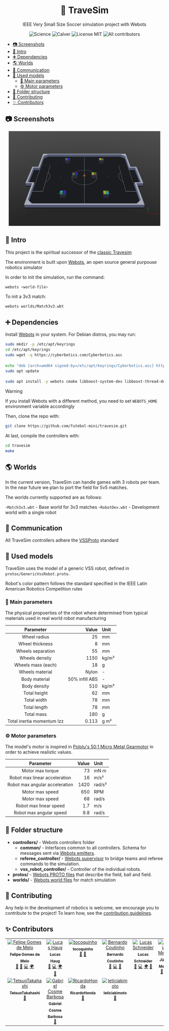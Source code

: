 <h1 align="center">🥅 TraveSim</h1>
<p align="center">IEEE Very Small Size Soccer simulation project with Webots</p>

<p align="center">

<img alt="Science" src="https://img.shields.io/badge/Built_with-Science-orange?style=for-the-badge&labelColor=e46c17&color=d35b09">

<img src="https://img.shields.io/badge/calver-YY.0M.MINOR-blue?style=for-the-badge" href="https://calver.org/" alt="Calver" />

<img src="https://img.shields.io/badge/License-MIT-blue?style=for-the-badge" href="./LICENSE.md" alt="License MIT" />

<!-- ALL-CONTRIBUTORS-BADGE:START - Do not remove or modify this section -->
<img src="https://img.shields.io/badge/all_contributors-11-orange.svg?style=for-the-badge" href="#-contributors" alt="All contributors"/>
<!-- ALL-CONTRIBUTORS-BADGE:END -->

</p>

<!-- TOC -->

- [📷 Screenshots](#-screenshots)
- [🎈 Intro](#-intro)
- [➕ Dependencies](#-dependencies)
- [🌎 Worlds](#-worlds)
- [📣 Communication](#-communication)
- [📏 Used models](#-used-models)
  - [📜 Main parameters](#-main-parameters)
  - [⚙️ Motor parameters](#️-motor-parameters)
- [📁 Folder structure](#-folder-structure)
- [📝 Contributing](#-contributing)
- [✨ Contributors](#-contributors)

<!-- /TOC -->

## 📷 Screenshots

<p align="center">
  <img height=300px src="./docs/Match3v3.png" alt="Match3v3"/>
</p>

## 🎈 Intro

This project is the spiritual successor of the [classic Travesim](https://github.com/ThundeRatz/travesim)

The environment is built upon [Webots](https://cyberbotics.com/), an open source general purpouse robotics simulator

In order to init the simulation, run the command:

```bash
webots <world-file>
```

To init a 3v3 match:

```bash
webots worlds/Match3v3.wbt
```

## ➕ Dependencies

Install [Webots](https://cyberbotics.com/doc/guide/installation-procedure#installing-the-debian-package-with-the-advanced-packaging-tool-apt) in your system. For Debian distros, you may run:

```bash
sudo mkdir -p /etc/apt/keyrings
cd /etc/apt/keyrings
sudo wget -q https://cyberbotics.com/Cyberbotics.asc

echo "deb [arch=amd64 signed-by=/etc/apt/keyrings/Cyberbotics.asc] https://cyberbotics.com/debian binary-amd64/" | sudo tee /etc/apt/sources.list.d/Cyberbotics.list
sudo apt update

sudo apt install -y webots cmake libboost-system-dev libboost-thread-dev protobuf-compiler
```

> [!WARNING]
> If you install Webots with a different method, you need to set `WEBOTS_HOME` environment variable accordingly

Then, clone the repo with:

```bash
git clone https://github.com/futebol-mini/travesim.git
```

At last, compile the controllers with:

```bash
cd travesim
make
```

## 🌎 Worlds

In the current version, TraveSim can handle games with 3 robots per team. In the near future we plan to port the field for 5v5 matches.

The worlds currently supported are as follows:

-`Match3v3.wbt` - Base world for 3v3 matches
-`RobotDev.wbt` - Development world with a single robot

## 📣 Communication

All TraveSim controllers adhere the [VSSProto](https://github.com/futebol-mini/VSSProto) standard

## 📏 Used models

TraveSim uses the model of a generic VSS robot, defined in `protos/GenericVssRobot.proto`.

Robot's color pattern follows the standard specified in the IEEE Latin American Robotics Competition rules

### 📜 Main parameters

The physical propoerties of the robot where determined from typical materials used in real world robot manufacturing

|         Parameter          |          Value | Unit  |
| :------------------------: | -------------: | :---- |
|        Wheel radius        |             25 | mm    |
|      Wheel thickness       |              8 | mm    |
|     Wheels separation      |             55 | mm    |
|       Wheels density       |           1150 | kg/m³ |
|     Wheels mass (each)     |             18 | g     |
|      Wheels material       |          Nylon | \-    |
|       Body material        | 50% infill ABS | \-    |
|        Body density        |            510 | kg/m³ |
|        Total height        |             62 | mm    |
|        Total width         |             78 | mm    |
|        Total length        |             78 | mm    |
|         Total mass         |            180 | g     |
| Total inertia momentum Izz |          0.113 | g m²  |

### ⚙️ Motor parameters

The model's motor is inspired in [Pololu's 50:1 Micro Metal Gearmotor](https://www.pololu.com/product/3073) in order to achieve realistic values.

|           Parameter            | Value | Unit   |
| :----------------------------: | ----: | :----- |
|        Motor max torque        |    73 | mN m   |
| Robot max linear acceleration  |    16 | m/s²   |
| Robot max angular acceleration |  1420 | rad/s² |
|        Motor max speed         |   650 | RPM    |
|        Motor max speed         |   68  | rad/s  |
|     Robot max linear speed     |   1.7 | m/s    |
|    Robot max angular speed     |   9.8 | rad/s  |

## 📁 Folder structure

- **controllers/** - Webots controllers folder
  - **common/** - Interfaces common to all controllers. Schema for messages sent via [Webots emitters](https://www.cyberbotics.com/doc/reference/emitter).
  - **referee_controller/** - [Webots supervisor](https://www.cyberbotics.com/doc/reference/supervisor) to bridge teams and referee commands to the simulation.
  - **vss_robot_controller/** - Controller of the individual robots.
- **protos/** - [Webots PROTO files](https://cyberbotics.com/doc/reference/proto) that describe the field, ball and field.
- **worlds/** - [Webots world files](https://cyberbotics.com/doc/reference/webots-world-files) for match simulation

## 📝 Contributing

Any help in the development of robotics is welcome, we encourage you to contribute to the project! To learn how, see the [contribution guidelines](CONTRIBUTING.md).

## ✨ Contributors

<!-- ALL-CONTRIBUTORS-LIST:START - Do not remove or modify this section -->
<!-- prettier-ignore-start -->
<!-- markdownlint-disable -->
<table>
  <tbody>
    <tr>
      <td align="center" valign="top" width="14.28%"><a href="https://github.com/FelipeGdM"><img src="https://avatars3.githubusercontent.com/u/1054087?v=4?s=100" width="100px;" alt="Felipe Gomes de Melo"/><br /><sub><b>Felipe Gomes de Melo</b></sub></a><br /><a href="https://github.com/futebol-mini/travesim/commits?author=FelipeGdM" title="Documentation">📖</a> <a href="https://github.com/futebol-mini/travesim/pulls?q=is%3Apr+reviewed-by%3AFelipeGdM" title="Reviewed Pull Requests">👀</a> <a href="https://github.com/futebol-mini/travesim/commits?author=FelipeGdM" title="Code">💻</a> <a href="#translation-FelipeGdM" title="Translation">🌍</a></td>
      <td align="center" valign="top" width="14.28%"><a href="https://github.com/LucasHaug"><img src="https://avatars3.githubusercontent.com/u/39196309?v=4?s=100" width="100px;" alt="Lucas Haug"/><br /><sub><b>Lucas Haug</b></sub></a><br /><a href="https://github.com/futebol-mini/travesim/pulls?q=is%3Apr+reviewed-by%3ALucasHaug" title="Reviewed Pull Requests">👀</a> <a href="https://github.com/futebol-mini/travesim/commits?author=LucasHaug" title="Code">💻</a> <a href="#translation-LucasHaug" title="Translation">🌍</a> <a href="https://github.com/futebol-mini/travesim/commits?author=LucasHaug" title="Documentation">📖</a></td>
      <td align="center" valign="top" width="14.28%"><a href="https://github.com/Tocoquinho"><img src="https://avatars2.githubusercontent.com/u/37677881?v=4?s=100" width="100px;" alt="tocoquinho"/><br /><sub><b>tocoquinho</b></sub></a><br /><a href="#ideas-Tocoquinho" title="Ideas, Planning, & Feedback">🤔</a> <a href="https://github.com/futebol-mini/travesim/commits?author=Tocoquinho" title="Documentation">📖</a></td>
      <td align="center" valign="top" width="14.28%"><a href="https://github.com/Berbardo"><img src="https://avatars0.githubusercontent.com/u/48636340?v=4?s=100" width="100px;" alt="Bernardo Coutinho"/><br /><sub><b>Bernardo Coutinho</b></sub></a><br /><a href="https://github.com/futebol-mini/travesim/pulls?q=is%3Apr+reviewed-by%3ABerbardo" title="Reviewed Pull Requests">👀</a> <a href="https://github.com/futebol-mini/travesim/commits?author=Berbardo" title="Code">💻</a> <a href="https://github.com/futebol-mini/travesim/commits?author=Berbardo" title="Documentation">📖</a></td>
      <td align="center" valign="top" width="14.28%"><a href="https://github.com/lucastrschneider"><img src="https://avatars0.githubusercontent.com/u/50970346?v=4?s=100" width="100px;" alt="Lucas Schneider"/><br /><sub><b>Lucas Schneider</b></sub></a><br /><a href="https://github.com/futebol-mini/travesim/pulls?q=is%3Apr+reviewed-by%3Alucastrschneider" title="Reviewed Pull Requests">👀</a> <a href="https://github.com/futebol-mini/travesim/commits?author=lucastrschneider" title="Code">💻</a> <a href="#translation-lucastrschneider" title="Translation">🌍</a> <a href="https://github.com/futebol-mini/travesim/commits?author=lucastrschneider" title="Documentation">📖</a></td>
      <td align="center" valign="top" width="14.28%"><a href="https://github.com/JuliaMdA"><img src="https://avatars1.githubusercontent.com/u/65100162?v=4?s=100" width="100px;" alt="Júlia Mello"/><br /><sub><b>Júlia Mello</b></sub></a><br /><a href="#design-JuliaMdA" title="Design">🎨</a> <a href="#data-JuliaMdA" title="Data">🔣</a></td>
      <td align="center" valign="top" width="14.28%"><a href="https://github.com/ThallesCarneiro"><img src="https://avatars1.githubusercontent.com/u/71659373?v=4?s=100" width="100px;" alt="ThallesCarneiro"/><br /><sub><b>ThallesCarneiro</b></sub></a><br /><a href="#design-ThallesCarneiro" title="Design">🎨</a> <a href="#data-ThallesCarneiro" title="Data">🔣</a></td>
    </tr>
    <tr>
      <td align="center" valign="top" width="14.28%"><a href="https://github.com/TetsuoTakahashi"><img src="https://avatars2.githubusercontent.com/u/38441802?v=4?s=100" width="100px;" alt="TetsuoTakahashi"/><br /><sub><b>TetsuoTakahashi</b></sub></a><br /><a href="#ideas-TetsuoTakahashi" title="Ideas, Planning, & Feedback">🤔</a></td>
      <td align="center" valign="top" width="14.28%"><a href="https://github.com/GabrielCosme"><img src="https://avatars0.githubusercontent.com/u/62270066?v=4?s=100" width="100px;" alt="Gabriel Cosme Barbosa"/><br /><sub><b>Gabriel Cosme Barbosa</b></sub></a><br /><a href="https://github.com/futebol-mini/travesim/pulls?q=is%3Apr+reviewed-by%3AGabrielCosme" title="Reviewed Pull Requests">👀</a></td>
      <td align="center" valign="top" width="14.28%"><a href="https://github.com/RicardoHonda"><img src="https://avatars1.githubusercontent.com/u/62343088?v=4?s=100" width="100px;" alt="RicardoHonda"/><br /><sub><b>RicardoHonda</b></sub></a><br /><a href="https://github.com/futebol-mini/travesim/pulls?q=is%3Apr+reviewed-by%3ARicardoHonda" title="Reviewed Pull Requests">👀</a></td>
      <td align="center" valign="top" width="14.28%"><a href="https://github.com/leticiakimoto"><img src="https://avatars0.githubusercontent.com/u/62733251?v=4?s=100" width="100px;" alt="leticiakimoto"/><br /><sub><b>leticiakimoto</b></sub></a><br /><a href="https://github.com/futebol-mini/travesim/pulls?q=is%3Apr+reviewed-by%3Aleticiakimoto" title="Reviewed Pull Requests">👀</a></td>
    </tr>
  </tbody>
</table>

<!-- markdownlint-restore -->
<!-- prettier-ignore-end -->

<!-- ALL-CONTRIBUTORS-LIST:END -->
